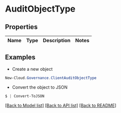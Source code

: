 # AuditObjectType
## Properties

Name | Type | Description | Notes
------------ | ------------- | ------------- | -------------

## Examples

- Create a new object
```powershell
New-Cloud.Governance.ClientAuditObjectType 
```

- Convert the object to JSON
```powershell
$ | Convert-ToJSON
```


[[Back to Model list]](../README.md#documentation-for-models) [[Back to API list]](../README.md#documentation-for-api-endpoints) [[Back to README]](../README.md)

